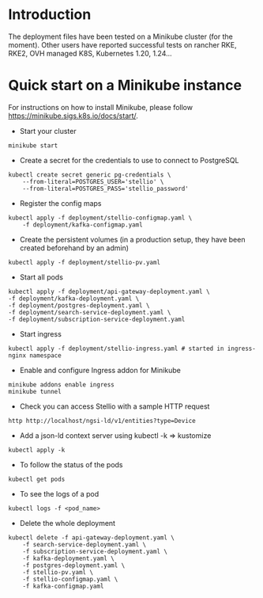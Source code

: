 # Introduction

The deployment files have been tested on a Minikube cluster (for the moment). Other users have reported successful tests
on rancher RKE, RKE2, OVH managed K8S, Kubernetes 1.20, 1.24...

# Quick start on a Minikube instance

For instructions on how to install Minikube, please follow https://minikube.sigs.k8s.io/docs/start/.

* Start your cluster

```shell
minikube start
```

* Create a secret for the credentials to use to connect to PostgreSQL

```
kubectl create secret generic pg-credentials \
    --from-literal=POSTGRES_USER='stellio' \
    --from-literal=POSTGRES_PASS='stellio_password'
```

* Register the config maps
 
```shell
kubectl apply -f deployment/stellio-configmap.yaml \
    -f deployment/kafka-configmap.yaml
```

* Create the persistent volumes (in a production setup, they have been created beforehand by an admin)

```
kubectl apply -f deployment/stellio-pv.yaml
```

* Start all pods
  
```shell
kubectl apply -f deployment/api-gateway-deployment.yaml \
-f deployment/kafka-deployment.yaml \
-f deployment/postgres-deployment.yaml \
-f deployment/search-service-deployment.yaml \
-f deployment/subscription-service-deployment.yaml
```

* Start ingress

```shell
kubectl apply -f deployment/stellio-ingress.yaml # started in ingress-nginx namespace
```

* Enable and configure Ingress addon for Minikube

```shell
minikube addons enable ingress
minikube tunnel
```

* Check you can access Stellio with a sample HTTP request

```shell
http http://localhost/ngsi-ld/v1/entities?type=Device
```

* Add a json-ld context server using kubectl -k => kustomize

```shell
kubectl apply -k
```

* To follow the status of the pods

```shell
kubectl get pods
```

* To see the logs of a pod

```shell
kubectl logs -f <pod_name>
```

* Delete the whole deployment

```shell
kubectl delete -f api-gateway-deployment.yaml \
    -f search-service-deployment.yaml \
    -f subscription-service-deployment.yaml \
    -f kafka-deployment.yaml \
    -f postgres-deployment.yaml \
    -f stellio-pv.yaml \
    -f stellio-configmap.yaml \
    -f kafka-configmap.yaml
```